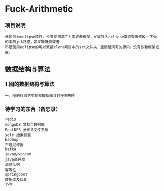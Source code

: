 # Fuck-Arithmetic


### 项目说明
	此项目为eclipse项目，没有使用第三方库或者框架，如果导入eclipse需要查看修改一下你的本机jdk路径，如果嫌麻烦或者
	不是使用eclipse的可以直接clone项目中的src文件夹，里面是所有的源码，没有依赖框架或库。


## 数据结构与算法

### 1.图的数据结构与算法
	一。图的存储方式有邻接矩阵与邻接表两种
	
### 待学习的东西（备忘录）
	redis
	mongoDB 文档型数据库
	FastDFS 分布式文件系统
	solr 搜索引擎
	hadhop
	布隆过滤器
	kafka
	java的Stream
	java高并发
	消息队列
	幂等性
	springboot
	数据库及优化
	jvm